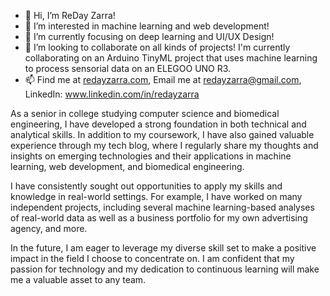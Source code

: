 - 👋 Hi, I’m ReDay Zarra!
- 👀 I’m interested in machine learning and web development!
- 🌱 I’m currently focusing on deep learning and UI/UX Design!
- 💞️ I’m looking to collaborate on all kinds of projects! I'm currently collaborating on an Arduino TinyML project that uses machine learning to process sensorial data on an ELEGOO UNO R3.
- 📫 Find me at [redayzarra.com](https://redayzarra.com/), Email me at redayzarra@gmail.com, LinkedIn: www.linkedin.com/in/redayzarra


<!---
redayzarra/redayzarra is a ✨ special ✨ repository because its `README.md` (this file) appears on your GitHub profile.
You can click the Preview link to take a look at your changes.
--->

As a senior in college studying computer science and biomedical engineering, I have developed a strong foundation in both technical and analytical skills. In addition to my coursework, I have also gained valuable experience through my tech blog, where I regularly share my thoughts and insights on emerging technologies and their applications in machine learning, web development, and biomedical engineering.

I have consistently sought out opportunities to apply my skills and knowledge in real-world settings. For example, I have worked on many independent projects, including several machine learning-based analyses of real-world data as well as a business portfolio for my own advertising agency, and more.

In the future, I am eager to leverage my diverse skill set to make a positive impact in the field I choose to concentrate on. I am confident that my passion for technology and my dedication to continuous learning will make me a valuable asset to any team.
